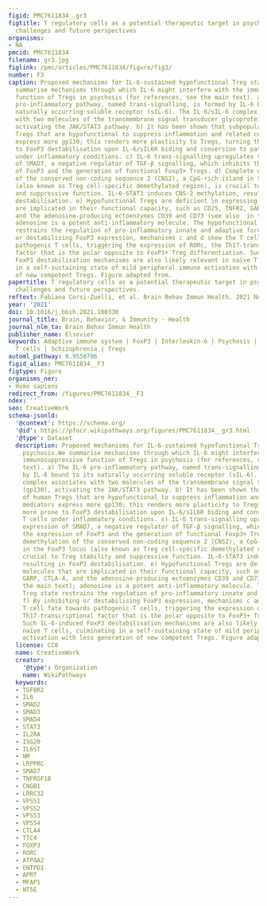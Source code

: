 ```yaml
---
figid: PMC7611834__gr3
figtitle: T regulatory cells as a potential therapeutic target in psychosis? Current
  challenges and future perspectives
organisms:
- NA
pmcid: PMC7611834
filename: gr3.jpg
figlink: /pmc/articles/PMC7611834/figure/fig3/
number: F3
caption: Proposed mechanisms for IL-6-sustained hypofunctional Treg state in psychosis.We
  summarise mechanisms through which IL-6 might interfere with the immunosuppressive
  function of Tregs in psychosis (for references, see the main text). a) The IL-6
  pro-inflammatory pathway, named trans-signalling, is formed by IL-6 bound to its
  naturally occurring soluble receptor (sIL-6). The IL-6/sIL-6 complex associates
  with two molecules of the transmembrane signal transducer glycoprotein (gp130),
  activating the JAK/STAT3 pathway. b) It has been shown that subpopulations of human
  Tregs that are hypofunctional to suppress inflammation and related cellular mediators
  express more gp130; this renders more plasticity to Tregs, turning them more prone
  to FoxP3 destabilisation upon IL-6/sIL6R biding and conversion to pathogenic T cells
  under inflammatory conditions. c) IL-6 trans-signalling upregulates the expression
  of SMAD7, a negative regulator of TGF-β signalling, which inhibits the expression
  of FoxP3 and the generation of functional Foxp3+ Tregs. d) Complete demethylation
  of the conserved non-coding sequence 2 (CNS2), a CpG-rich island in the FoxP3 locus
  (also known as Treg cell-specific demethylated region), is crucial to Treg stability
  and suppressive function. IL-6-STAT3 induces CNS-2 methylation, resulting in FoxP3
  destabilisation. e) Hypofunctional Tregs are deficient in expressing molecules that
  are implicated in their functional capacity, such as CD25, TNFR2, GARP, CTLA-4,
  and the adenosine-producing ectoenzymes CD39 and CD73 (see also  in the main text);
  adenosine is a potent anti-inflammatory molecule. The hypofunctional Treg state
  restrains the regulation of pro-inflammatory innate and adaptive forces. f) By inhibiting
  or destabilising FoxP3 expression, mechanisms c and d skew the T cell fate towards
  pathogenic T cells, triggering the expression of RORc, the Th17-transcriptional
  factor that is the polar opposite to FoxP3+ Treg differentiation. Such IL-6-induced
  FoxP3 destabilisation mechanisms are also likely relevant in naïve T cells, culminating
  in a self-sustaining state of mild peripheral immune activation with less generation
  of new competent Tregs. Figure adapted from.
papertitle: T regulatory cells as a potential therapeutic target in psychosis? Current
  challenges and future perspectives.
reftext: Fabiana Corsi-Zuelli, et al. Brain Behav Immun Health. 2021 Nov;17:100330.
year: '2021'
doi: 10.1016/j.bbih.2021.100330
journal_title: Brain, Behavior, & Immunity - Health
journal_nlm_ta: Brain Behav Immun Health
publisher_name: Elsevier
keywords: Adaptive immune system | FoxP3 | Interleukin-6 | Psychosis | Regulatory
  T cells | Schizophrenia | Tregs
automl_pathway: 0.9558786
figid_alias: PMC7611834__F3
figtype: Figure
organisms_ner:
- Homo sapiens
redirect_from: /figures/PMC7611834__F3
ndex: ''
seo: CreativeWork
schema-jsonld:
  '@context': https://schema.org/
  '@id': https://pfocr.wikipathways.org/figures/PMC7611834__gr3.html
  '@type': Dataset
  description: Proposed mechanisms for IL-6-sustained hypofunctional Treg state in
    psychosis.We summarise mechanisms through which IL-6 might interfere with the
    immunosuppressive function of Tregs in psychosis (for references, see the main
    text). a) The IL-6 pro-inflammatory pathway, named trans-signalling, is formed
    by IL-6 bound to its naturally occurring soluble receptor (sIL-6). The IL-6/sIL-6
    complex associates with two molecules of the transmembrane signal transducer glycoprotein
    (gp130), activating the JAK/STAT3 pathway. b) It has been shown that subpopulations
    of human Tregs that are hypofunctional to suppress inflammation and related cellular
    mediators express more gp130; this renders more plasticity to Tregs, turning them
    more prone to FoxP3 destabilisation upon IL-6/sIL6R biding and conversion to pathogenic
    T cells under inflammatory conditions. c) IL-6 trans-signalling upregulates the
    expression of SMAD7, a negative regulator of TGF-β signalling, which inhibits
    the expression of FoxP3 and the generation of functional Foxp3+ Tregs. d) Complete
    demethylation of the conserved non-coding sequence 2 (CNS2), a CpG-rich island
    in the FoxP3 locus (also known as Treg cell-specific demethylated region), is
    crucial to Treg stability and suppressive function. IL-6-STAT3 induces CNS-2 methylation,
    resulting in FoxP3 destabilisation. e) Hypofunctional Tregs are deficient in expressing
    molecules that are implicated in their functional capacity, such as CD25, TNFR2,
    GARP, CTLA-4, and the adenosine-producing ectoenzymes CD39 and CD73 (see also  in
    the main text); adenosine is a potent anti-inflammatory molecule. The hypofunctional
    Treg state restrains the regulation of pro-inflammatory innate and adaptive forces.
    f) By inhibiting or destabilising FoxP3 expression, mechanisms c and d skew the
    T cell fate towards pathogenic T cells, triggering the expression of RORc, the
    Th17-transcriptional factor that is the polar opposite to FoxP3+ Treg differentiation.
    Such IL-6-induced FoxP3 destabilisation mechanisms are also likely relevant in
    naïve T cells, culminating in a self-sustaining state of mild peripheral immune
    activation with less generation of new competent Tregs. Figure adapted from.
  license: CC0
  name: CreativeWork
  creator:
    '@type': Organization
    name: WikiPathways
  keywords:
  - TGFBR2
  - IL6
  - SMAD2
  - SMAD3
  - SMAD4
  - STAT3
  - IL2RA
  - ISG20
  - IL6ST
  - NM
  - LRPPRC
  - SMAD7
  - TNFRSF1B
  - CNGB1
  - LRRC32
  - VPS51
  - VPS52
  - VPS53
  - VPS54
  - CTLA4
  - TTC4
  - FOXP3
  - RORC
  - ATP8A2
  - ENTPD1
  - APRT
  - MFAP1
  - NT5E
---
```

